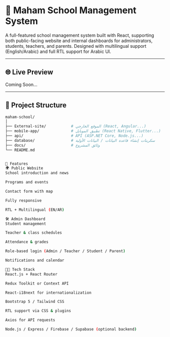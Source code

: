 # 📘 Maham School Management System

A full-featured school management system built with React, supporting both public-facing website and internal dashboards for administrators, students, teachers, and parents. Designed with multilingual support (English/Arabic) and full RTL support for Arabic UI.

---

## 🌐 Live Preview

Coming Soon...

---

## 📂 Project Structure

```bash
maham-school/
│
├── External-site/           # الموقع الخارجي (React, Angular...)
├── mobile-app/              # تطبيق الموبايل (React Native, Flutter...)
├── api/                     # API (ASP.NET Core, Node.js...)
├── database/                # سكربتات إنشاء قاعدة البيانات / البيانات الأولية
├── docs/                    # وثائق المشروع
└── README.md


🚀 Features
🌍 Public Website
School introduction and news

Programs and events

Contact form with map

Fully responsive

RTL + Multilingual (EN/AR)

🛠️ Admin Dashboard
Student management

Teacher & class schedules

Attendance & grades

Role-based login (Admin / Teacher / Student / Parent)

Notifications and calendar

🧑‍💻 Tech Stack
React.js + React Router

Redux Toolkit or Context API

React-i18next for internationalization

Bootstrap 5 / Tailwind CSS

RTL support via CSS & plugins

Axios for API requests

Node.js / Express / Firebase / Supabase (optional backend)
